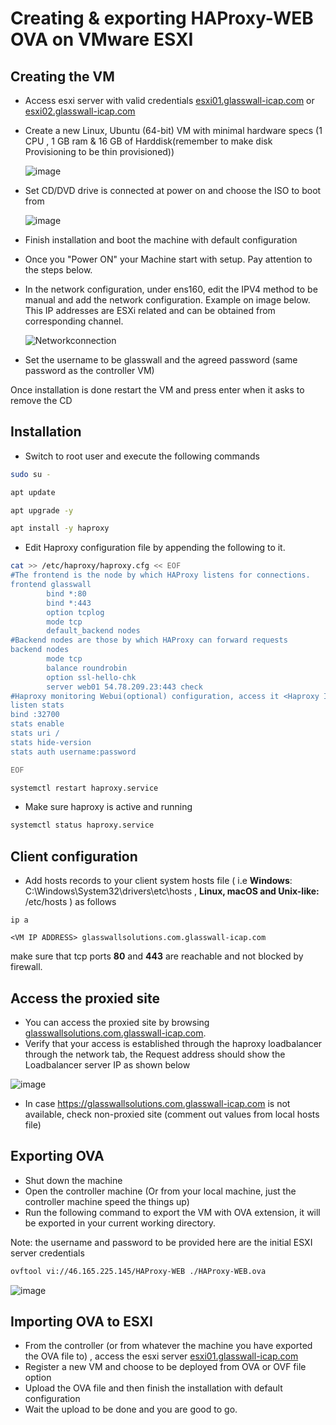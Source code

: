 # Creating & exporting HAProxy-WEB OVA on VMware ESXI



## Creating the VM

* Access esxi server with valid credentials   [esxi01.glasswall-icap.com](http://esxi01.glasswall-icap.com) or [esxi02.glasswall-icap.com](http://esxi02.glasswall-icap.com) 

* Create a new Linux, Ubuntu (64-bit) VM with minimal hardware specs (1 CPU , 1 GB ram & 16 GB of Harddisk(remember to make disk Provisioning to be thin provisioned)) 

  ![image](https://user-images.githubusercontent.com/58347752/100459771-b0a60a80-30ce-11eb-959e-018d88a8cf2b.png)

* Set CD/DVD drive is connected at power on and choose the ISO to boot from

  ![image](https://user-images.githubusercontent.com/58347752/100460151-66715900-30cf-11eb-914e-2f802acb5052.png)

* Finish installation and boot the machine with default configuration

* Once you "Power ON" your Machine start with setup. Pay attention to the steps below. 

* In the network configuration, under ens160, edit the IPV4 method to be manual and add the network configuration. Example on image below. This IP addresses are ESXi related and can be obtained from corresponding channel.

  ![Networkconnection](https://user-images.githubusercontent.com/70108899/100768735-82d90280-33fb-11eb-8e1d-f60164fad167.PNG)

* Set the username to be glasswall and the agreed password (same password as the controller VM)

Once installation is done restart the VM and press enter when it asks to remove the CD



## Installation

* Switch to root user and execute the following commands 

```bash
sudo su -
```

```bash
apt update
```

```bash
apt upgrade -y
```

```bash
apt install -y haproxy
```

* Edit Haproxy configuration file by appending the following to it.

```bash
cat >> /etc/haproxy/haproxy.cfg << EOF
#The frontend is the node by which HAProxy listens for connections.
frontend glasswall
        bind *:80
        bind *:443
        option tcplog
        mode tcp
        default_backend nodes        
#Backend nodes are those by which HAProxy can forward requests
backend nodes
        mode tcp
        balance roundrobin
        option ssl-hello-chk
        server web01 54.78.209.23:443 check
#Haproxy monitoring Webui(optional) configuration, access it <Haproxy IP>:32700
listen stats
bind :32700
stats enable
stats uri /
stats hide-version
stats auth username:password

EOF

```

```bash
systemctl restart haproxy.service
```

* Make sure haproxy is active and running

```bash
systemctl status haproxy.service
```



## Client configuration 

* Add hosts records to your client system hosts file ( i.e **Windows**: C:\Windows\System32\drivers\etc\hosts , **Linux, macOS and  Unix-like:** /etc/hosts ) as follows

```
ip a

<VM IP ADDRESS> glasswallsolutions.com.glasswall-icap.com
```

make sure that tcp ports **80** and **443** are reachable and not blocked by firewall.

## Access the proxied site

* You can access the proxied site by browsing [glasswallsolutions.com.glasswall-icap.com](https://glasswallsolutions.com.glasswall-icap.com).
* Verify that your access is established through the haproxy loadbalancer through the network tab, the Request address should show the Loadbalancer server IP as shown below

![image](https://user-images.githubusercontent.com/58347752/100607205-4500af00-3313-11eb-8f14-b075e74108a7.png)

* In case https://glasswallsolutions.com.glasswall-icap.com is not available, check non-proxied site (comment out values from local hosts file)

## Exporting OVA

* Shut down the machine 
* Open the controller machine (Or from your local machine, just the controller machine speed the things up)
* Run the following command to export the VM with OVA extension, it will be exported in your current working directory.

Note: the username and password to be provided here are the initial ESXI server credentials  

```bash
ovftool vi://46.165.225.145/HAProxy-WEB ./HAProxy-WEB.ova
```

![image](https://user-images.githubusercontent.com/58347752/100608447-15eb3d00-3315-11eb-90b9-788e0d59a0e6.png)

## Importing OVA to ESXI

* From the controller (or from whatever the machine you have exported the OVA file to) , access the esxi server [esxi01.glasswall-icap.com](http://esxi01.glasswall-icap.com) 
*  Register a new VM and choose to be deployed from OVA or OVF file option
* Upload the OVA file and then finish the installation with default configuration
* Wait the upload to be done and you are good to go.
